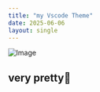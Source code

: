 ```yaml
---
title: "my Vscode Theme"
date: 2025-06-06
layout: single
---
```


![Image](https://github.com/user-attachments/assets/595a57be-8be3-4e01-b603-18191ed47fe8)

## very pretty🌠